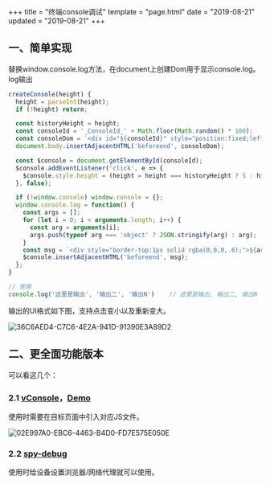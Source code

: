+++
title = "终端console调试"
template = "page.html"
date = "2019-08-21"
updated = "2019-08-21"
+++


## 一、简单实现

替换window.console.log方法，在document上创建Dom用于显示console.log。log输出

```js
createConsole(height) {
  height = parseInt(height);
  if (!height) return;

  const historyHeight = height;
  const consoleId = '_ConsoleId_' + Math.floor(Math.random() * 100);
  const consoleDom = `<div id="${consoleId}" style="position:fixed;left:0;bottom:0;width:100%;height:${height}%;overflow:scroll;background:rgba(0,0,0,.7);word-break:break-all;color:#f00;"></div>`;
  document.body.insertAdjacentHTML('beforeend', consoleDom);

  const $console = document.getElementById(consoleId);
  $console.addEventListener('click', e => {
    $console.style.height = (height = height === historyHeight ? 5 : historyHeight) + '%';
  }, false);

  if (!window.console) window.console = {};
  window.console.log = function() {
    const args = [];
    for (let i = 0; i < arguments.length; i++) {
      const arg = arguments[i];
      args.push(typeof arg === 'object' ? JSON.stringify(arg) : arg);
    }
    const msg = `<div style="border-top:1px solid rgba(0,0,0,.6);">${args.join(', ')}</div>`;
    $console.insertAdjacentHTML('beforeend', msg);
  };
}

// 使用
console.log('这里是输出', '输出二', '输出N')    // 这里是输出, 输出二, 输出N
```

输出的UI格式如下图，支持点击变小以及重新变大。

![36C6AED4-C7C6-4E2A-941D-91390E3A89D2](assets/36C6AED4-C7C6-4E2A-941D-91390E3A89D2.png)

## 二、更全面功能版本

可以看这几个：

### 2.1 [vConsole](https://github.com/Tencent/vConsole)，[Demo](http://wechatfe.github.io/vconsole/demo.html)

使用时需要在目标页面中引入对应JS文件。

![02E997A0-EBC6-4463-B4D0-FD7E575E050E](assets/02E997A0-EBC6-4463-B4D0-FD7E575E050E.png)

### 2.2 [spy-debug](https://github.com/wuchangming/spy-debugger)

使用时给设备设置浏览器/网络代理就可以使用。

